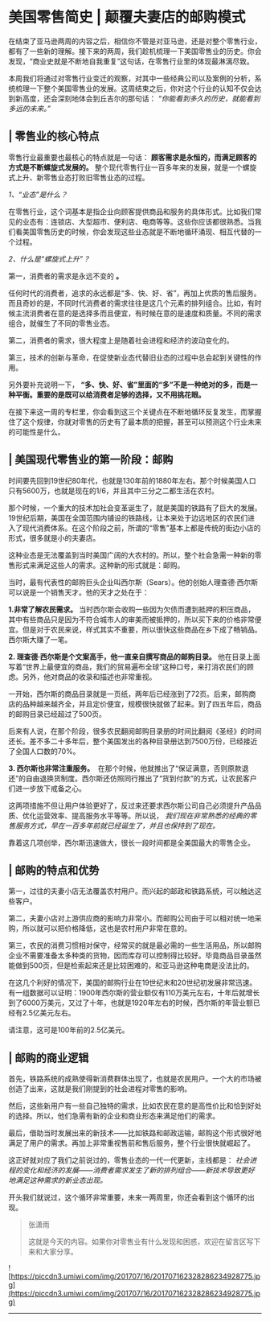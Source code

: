 # 美国零售简史 | 颠覆夫妻店的邮购模式

在结束了亚马逊两周的内容之后，相信你不管是对亚马逊，还是对整个零售行业，都有了一些新的理解。接下来的两周，我们趁机梳理一下美国零售业的历史。你会发现，“商业史就是不断地自我重复”这句话，在零售行业里的体现最淋漓尽致。

本周我们将通过对零售行业变迁的观察，对其中一些经典公司以及案例的分析，系统梳理一下整个美国零售业的发展。这周结束之后，你对这个行业的认知不仅会达到新高度，还会深刻地体会到丘吉尔的那句话： *“你能看到多久的历史，就能看到多远的未来。”*

## | 零售业的核心特点

零售行业最重要也最核心的特点就是一句话： **顾客需求是永恒的，而满足顾客的方式是不断螺旋式发展的。** 整个现代零售行业一百多年来的发展，就是一个螺旋式上升、新零售业态打败旧零售业态的过程。

 *1、“业态”是什么？*

在零售行业，这个词基本是指企业向顾客提供商品和服务的具体形式。比如我们常见的业态有：连锁店、大型超市、便利店、电商等等。这些你应该都很熟悉。当我们看美国零售历史的时候，你会发现这些业态就是不断地循环涌现、相互代替的一个过程。

 *2、什么是“螺旋式上升”？*

第一，消费者的需求是永远不变的 **。**  

任何时代的消费者，追求的永远都是“多、快、好、省”，再加上优质的售后服务。而且奇妙的是，不同时代消费者的需求往往是这几个元素的排列组合。比如，有时候主流消费者在意的是选择多而且便宜，有时候在意的是速度和质量。不同的需求组合，就催生了不同的零售业态。

第二，消费者的需求，很大程度上是随着社会进程和经济的波动变化的。

第三，技术的创新与革命，在促使新业态代替旧业态的过程中总会起到关键性的作用。

另外要补充说明一下， **“多、快、好、省”里面的“多”不是一种绝对的多，而是一种平衡。重要的是既可以给消费者足够的选择，又不用挑花眼。**

在接下来这一周的专栏里，你会看到这三个关键点在不断地循环反复发生，而掌握住了这个规律，你就对零售的历史有了最本质的把握，甚至可以预测这个行业未来的可能性是什么。

## | 美国现代零售业的第一阶段：邮购

时间要先回到19世纪80年代，也就是130年前的1880年左右。那个时候美国人口只有5600万，也就是现在的1/6，并且其中三分之二都生活在农村。

那个时候，一个重大的技术加社会变革诞生了，就是美国的铁路有了巨大的发展。19世纪后期，美国在全国范围内铺设的铁路线，让本来处于边远地区的农民们进入了现代消费体系。在这个阶段之前，所谓的“零售”基本上都是传统的街边小店的形式，很多就是小的夫妻店。

这种业态是无法覆盖到当时美国广阔的大农村的。所以，整个社会急需一种新的零售形式来满足这些人的需求。这种新的形式就是：邮购。

当时，最有代表性的邮购巨头企业叫西尔斯（Sears）。他的创始人理查德·西尔斯可以说是一个销售天才。他的天才之处在于：

 **1.非常了解农民需求。** 当时西尔斯会收购一些因为欠债而遭到抵押的积压商品，其中有些商品只是因为不符合城市人的审美而被抵押的，所以买下来的价格非常便宜。但是对于农民来说，样式其实不重要，所以很快这些商品在乡下成了畅销品。西尔斯大赚了一笔。

 **2. 理查德·西尔斯是个文案高手，他一直亲自撰写商品的邮购目录。** 他在目录上面写着“世界上最便宜的商品，我们的贸易遍布全球”这种口号，来打消农民们的顾虑。另外，他对商品的收录和描述也非常重视。

一开始，西尔斯的商品目录就是一页纸，两年后已经涨到了72页。后来，邮购商店的品种越来越齐全，并且定价便宜，规模很快就做了起来。到了四五年后，商品的邮购目录已经超过了500页。

后来有人说，在那个阶段，很多农民翻阅邮购目录册的时间比翻阅《圣经》的时间还长。差不多二十多年后，整个美国发出的各种目录册达到7500万份，已经接近了全国人口数的70%。

 **3. 西尔斯也非常注重服务。**  在那个时候，他就推出了“保证满意，否则原款退还”的自由退换货制度。西尔斯还仿照同行推出了“货到付款”的方式，让农民客户们进一步放下戒备之心。

这两项措施不但让用户体验更好了，反过来还要求西尔斯公司自己必须提升产品品质、优化运营效率、提高服务水平等等。所以说， *我们现在非常熟悉的经典的零售服务方式，早在一百多年前就已经诞生了，并且也保持到了现在。*

靠着这几项创举，西尔斯迅速做大，很长一段时间都是全美国最大的零售企业。

## | 邮购的特点和优势

第一，过往的夫妻小店无法覆盖农村用户。而兴起的邮政和铁路系统，可以触达这些客户。

第二，夫妻小店对上游供应商的影响力非常小。而邮购公司由于可以相对统一地采购，所以就可以把价格降低，这也是农村用户非常在意的。

第三，农民的消费习惯相对保守，经常买的就是最必需的一些生活用品，所以邮购企业不需要准备太多种类的货物，因而库存可以控制得比较好。毕竟商品目录虽然能做到500页，但是检索起来还是比较困难的，和亚马逊这种电商是没法比的。

在这几个利好的情况下，美国的邮购行业在19世纪末和20世纪初发展非常迅速。有一组数据可以证明：1900年西尔斯的营业额仅有110万美元左右，十年后就增长到了6000万美元，又过了十年，也就是1920年左右的时候，西尔斯的年营业额已经有2.5亿美元左右。

请注意，这可是100年前的2.5亿美元。

## | 邮购的商业逻辑

首先，铁路系统的成熟使得新消费群体出现了，也就是农民用户。一个大的市场被创造了出来，这就是我们刚提到的社会进程对零售的影响。

然后，这些新用户有一些自己独特的需求，比如农民在意的是高性价比和恰到好处的选择。所以，他们急需有新的企业和商业形态来满足他们的需求。

最后，借助当时发展出来的新技术——比如铁路和邮政运输，邮购这个形式很好地满足了用户的需求。再加上非常重视售前和售后服务，整个行业很快就崛起了。

这正好就对应了我们之前说过的，零售业态的一代一代更新，主线都是： *社会进程的变化和经济的发展——消费者需求发生了新的排列组合——新技术导致更好地满足这种需求的新业态出现。*

开头我们就说过，这个循环非常重要，未来一两周里，你还会看到这个循环的出现。

> 张潇雨
> 
> 这就是今天的内容。如果你对零售业有什么发现和困惑，欢迎在留言区写下来和大家分享。

![https://piccdn3.umiwi.com/img/201707/16/201707162328286234928775.jpg](https://piccdn3.umiwi.com/img/201707/16/201707162328286234928775.jpg)

---
